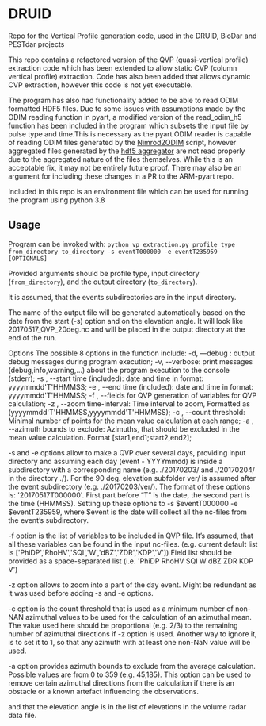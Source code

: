 # DRUID
Repo for the Vertical Profile generation code, used in the DRUID, BioDar and PESTdar projects

This repo contains a refactored version of the QVP (quasi-vertical profile) extraction code which has been extended to allow static CVP (column vertical profile) extraction. Code has also been added that allows dynamic CVP extraction, however this code is not yet executable.

The program has also had functionality added to be able to read ODIM formatted HDF5 files. Due to some issues with assumptions made by the ODIM reading function in pyart, a modified version of the read_odim_h5 function has been included in the program which subsets the input file by pulse type and time.This is necessary as the pyart ODIM reader is capable of reading ODIM files generated by the [Nimrod2ODIM](https://github.com/cemac/Radar_ODIM_conv) script, however aggregated files generated by the [hdf5 aggregator](https://github.com/ncasuk/nimrod_hdf5_aggregator) are not read properly due to the aggregated nature of the files themselves. While this is an acceptable fix, it may not be entirely future proof. There may also be an argument for including these changes in a PR to the ARM-pyart repo.

Included in this repo is an environment file which can be used for running the program using python 3.8

## Usage

Program can be invoked with: `python vp_extraction.py profile_type from_directory to_directory -s eventT000000 -e eventT235959 [OPTIONALS]`

Provided arguments should be profile type, input directory (`from_directory`), and the output directory (`to_directory`).

It is assumed, that the events subdirectories are in the input directory.

The name of the output file will be generated automatically based on the date from the start (-s) option and on the elevation angle. It will look like 20170517_QVP_20deg.nc and will be placed in the output directory at the end of the run.

Options
The possible 8 options in the function include:
	   -d, —debug : output debug messages during program execution;
	   -v, --verbose: print messages (debug,info,warning,...) about the program execution to the console (stderr);
	   -s , --start time (included):  date and time in format: yyyymmdd'T'HHMMSS;
	   -e , --end time (included): date and time in format: yyyymmdd'T'HHMMSS;
	   -f , --fields for QVP generation of variables for QVP calculation;
	   -z , --zoom time-interval: Time interval to zoom, Formatted as (yyyymmdd'T'HHMMSS,yyyymmdd'T'HHMMSS);
	   -c , --count threshold: Minimal number of points for the mean value calculation at each range;
	   -a , --azimuth bounds to exclude: Azimuths, that should be excluded in the mean value calculation. Format [star1,end1;start2,end2];

-s and -e options allow to make a QVP over several days, providing input directory and assuming each day (event - YYYYmmdd) is inside a subdirectory with a corresponding name (e.g. ./20170203/ and ./20170204/ in the directory ./). For the 90 deg. elevation subfolder ver/ is assumed after the event subdirectory (e.g. ./20170203/ver/). The format of these options is: '20170517T000000'. First part before “T” is the date, the second part is the time (HHMMSS). Setting up these options to -s $eventT000000 -e $eventT235959, where $event is the date will collect all the nc-files from the event’s subdirectory.

-f option is the list of variables to be included in QVP file. It’s assumed, that all these variables can be found in the input nc-files. (e.g. current default list is ['PhiDP','RhoHV','SQI','W','dBZ','ZDR','KDP','V']) Field list should be provided as a space-separated list (i.e. 'PhiDP RhoHV SQI W dBZ ZDR KDP V')

-z option allows to zoom into a part of the day event. Might be redundant as it was used before adding -s and -e options.

-c option is the count threshold that is used as a minimum number of non-NAN azimuthal values to be used for the calculation of an azimuthal mean. The value used here should be proportional (e.g. 2/3) to the remaining number of azimuthal directions if -z option is used. Another way to ignore it, is to set it to 1, so that any azimuth with at least one non-NaN value will be used.

-a option provides azimuth bounds to exclude from the average calculation. Possible values are from 0 to 359 (e.g. 45,185). This option can be used to remove certain azimuthal directions from the calculation if there is an obstacle or a known artefact influencing the observations.  


and that the elevation angle is in the list of elevations in the volume radar data file.
